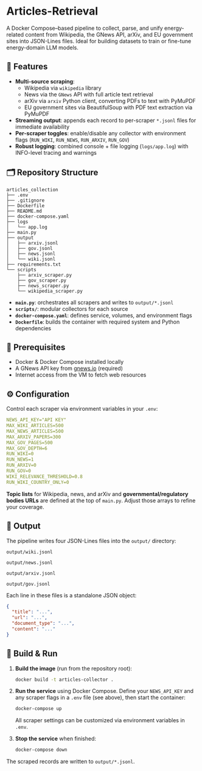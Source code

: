# Articles-Retrieval

A Docker Compose–based pipeline to collect, parse, and unify energy-related content from Wikipedia, the GNews API, arXiv, and EU government sites into JSON-Lines files. Ideal for building datasets to train or fine-tune energy-domain LLM models.

## 🚀 Features

- **Multi-source scraping**:  
  - Wikipedia via `wikipedia` library  
  - News via the `GNews` API with full article text retrieval
  - arXiv via `arxiv` Python client, converting PDFs to text with PyMuPDF
  - EU government sites via BeautifulSoup with PDF text extraction via PyMuPDF
- **Streaming output**: appends each record to per-scraper `*.jsonl` files for immediate availability  
- **Per-scraper toggles**: enable/disable any collector with environment flags (`RUN_WIKI`, `RUN_NEWS`, `RUN_ARXIV`, `RUN_GOV`)  
- **Robust logging**: combined console + file logging (`logs/app.log`) with INFO-level tracing and warnings  

## 🗂 Repository Structure

```text
articles_collection
├── .env
├── .gitignore
├── Dockerfile
├── README.md
├── docker-compose.yaml
├── logs
│   └── app.log
├── main.py
├── output
│   ├── arxiv.jsonl
│   ├── gov.jsonl
│   ├── news.jsonl
│   └── wiki.jsonl
├── requirements.txt
└── scripts
    ├── arxiv_scraper.py
    ├── gov_scraper.py
    ├── news_scraper.py
    └── wikipedia_scraper.py
```

- **`main.py`**: orchestrates all scrapers and writes to `output/*.jsonl`  
- **`scripts/`**: modular collectors for each source  
- **`docker-compose.yaml`**: defines service, volumes, and environment flags  
- **`Dockerfile`**: builds the container with required system and Python dependencies  

## 🔧 Prerequisites

- Docker & Docker Compose installed locally
- A GNews API key from [gnews.io](https://gnews.io) (required)
- Internet access from the VM to fetch web resources

## ⚙️ Configuration

Control each scraper via environment variables in your `.env`:

```yaml
NEWS_API_KEY="API KEY"
MAX_WIKI_ARTICLES=500
MAX_NEWS_ARTICLES=500
MAX_ARXIV_PAPERS=300
MAX_GOV_PAGES=500
MAX_GOV_DEPTH=6
RUN_WIKI=0
RUN_NEWS=1
RUN_ARXIV=0
RUN_GOV=0
WIKI_RELEVANCE_THRESHOLD=0.8
RUN_WIKI_COUNTRY_ONLY=0
```

**Topic lists** for Wikipedia, news, and arXiv and **governmental/regulatory bodies URLs** are defined at the top of `main.py`. Adjust those arrays to refine your coverage.

## 📂 Output

The pipeline writes four JSON-Lines files into the `output/` directory:

`output/wiki.jsonl`

`output/news.jsonl`

`output/arxiv.jsonl`

`output/gov.jsonl`

Each line in these files is a standalone JSON object:

```json
{ 
  "title": "...", 
  "url": "...", 
  "document_type": "...", 
  "content": "..." 
}
```

## 🐳 Build & Run

1. **Build the image** (run from the repository root):

   ```bash
   docker build -t articles-collector .
   ```

2. **Run the service** using Docker Compose. Define your `NEWS_API_KEY` and any scraper flags in a `.env` file (see above), then start the container:

   ```bash
   docker-compose up
   ```

   All scraper settings can be customized via environment variables in `.env`.

3. **Stop the service** when finished:

   ```bash
   docker-compose down
   ```

The scraped records are written to `output/*.jsonl`. 